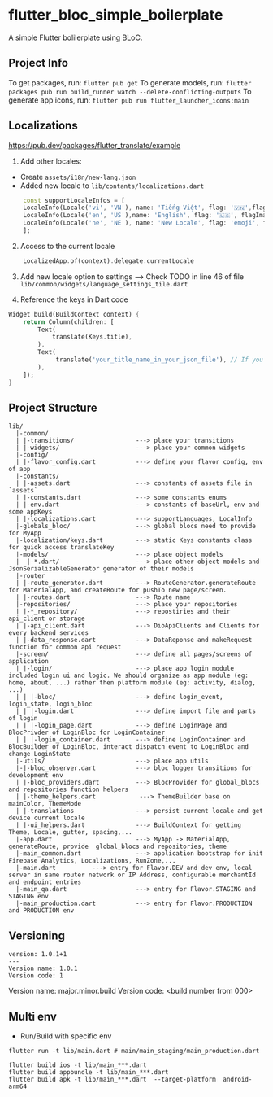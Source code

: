 # flutter_bloc_simple_boilerplate

A simple Flutter bolilerplate using BLoC.

## Project Info

To get packages, run: `flutter pub get`
To generate models, run: `flutter packages pub run build_runner watch --delete-conflicting-outputs`
To generate app icons, run: `flutter pub run flutter_launcher_icons:main`

## Localizations

https://pub.dev/packages/flutter_translate/example

1. Add other locales:

- Create `assets/i18n/new-lang.json`
- Added new locale to `lib/contants/localizations.dart`

```dart
    const supportLocaleInfos = [
    LocaleInfo(Locale('vi', 'VN'), name: 'Tiếng Việt', flag: '🇻🇳',flagImageUrl: Assets.viIcon,),
    LocaleInfo(Locale('en', 'US'),name: 'English', flag: '🇺🇸', flagImageUrl: Assets.enIcon),
    LocaleInfo(Locale('ne', 'NE'), name: 'New Locale', flag: 'emoji', flagImageUrl: 'path/to/your/image/url/in/your/asset',)
    ];
```

2. Access to the current locale

```dart
    LocalizedApp.of(context).delegate.currentLocale
```

3. Add new locale option to settings
   --> Check TODO in line 46 of file `lib/common/widgets/language_settings_tile.dart`

4. Reference the keys in Dart code

```dart
Widget build(BuildContext context) {
    return Column(children: [
        Text(
            translate(Keys.title),
        ),
        Text(
             translate('your_title_name_in_your_json_file'), // If you don't gen Keys in `lib/localization.dart`
        ),
    ]);
}
```

## Project Structure

```
lib/
  |-common/
  | |-transitions/                 ---> place your transitions
  | |-widgets/                     ---> place your common widgets
  |-config/
  | |-flavor_config.dart           ---> define your flavor config, env of app
  |-constants/
  | |-assets.dart                  ---> constants of assets file in `assets`
  | |-constants.dart               ---> some constants enums
  | |-env.dart                     ---> constants of baseUrl, env and some appKeys
  | |-localizations.dart           ---> supportLanguages, LocalInfo
  |-globals_bloc/                  ---> global blocs need to provide for MyApp
  |-localization/keys.dart         ---> static Keys constants class for quick access translateKey
  |-models/                        ---> place object models
  |  |-*.dart/                     ---> place other object models and JsonSerializableGenerator generator of their models
  |-router
  | |-route_generator.dart         ---> RouteGenerator.generateRoute for MaterialApp, and createRoute for pushTo new page/screen.
  | |-routes.dart                  ---> Route name
  |-repositories/                  ---> place your repositories
  | |-*_repository/                ---> repostiries and their api_client or storage
  | |-api_client.dart              ---> DioApiClients and Clients for every backend services
  | |-data_response.dart           ---> DataReponse and makeRequest function for common api request
  |-screen/                        ---> define all pages/screens of application
  | |-login/                       ---> place app login module included login ui and logic. We should organize as app module (eg: home, about, ...) rather then platform module (eg: activity, dialog, ...)
  | | |-bloc/                      ---> define login_event, login_state, login_bloc
  | | |-login.dart                 ---> define import file and parts of login
  | | |-login_page.dart            ---> define LoginPage and BlocPrivder of LoginBloc for LoginContainer
  | | |-login_container.dart       ---> define LoginContainer and BlocBuilder of LoginBloc, interact dispatch event to LoginBloc and change LoginState
  |-utils/                         ---> place app utils
  |-|-bloc_observer.dart           ---> bloc logger transitions for development env
  | |-bloc_providers.dart          ---> BlocProvider for global_blocs and repositories function helpers
  | |-theme_helpers.dart            ---> ThemeBuilder base on mainColor, ThemeMode
  | |-translations                 ---> persist current locale and get device current locale
  | |-ui_helpers.dart              ---> BuildContext for getting Theme, Locale, gutter, spacing,...
  |-app.dart                       ---> MyApp -> MaterialApp, generateRoute, provide  global_blocs and repositories, theme
  |-main_common.dart               ---> application bootstrap for init Firebase Analytics, Localizations, RunZone,...
  |-main.dart          ---> entry for Flavor.DEV and dev env, local server in same router network or IP Address, configurable merchantId and endpoint entries
  |-main_qa.dart                   ---> entry for Flavor.STAGING and STAGING env
  |-main_production.dart           ---> entry for Flavor.PRODUCTION and PRODUCTION env

```

## Versioning

```
version: 1.0.1+1
---
Version name: 1.0.1
Version code: 1
```

Version name: major.minor.build
Version code: <build number from 000>

## Multi env

- Run/Build with specific env

```
flutter run -t lib/main.dart # main/main_staging/main_production.dart

flutter build ios -t lib/main_***.dart
flutter build appbundle -t lib/main_***.dart
flutter build apk -t lib/main_***.dart  --target-platform  android-arm64
```

